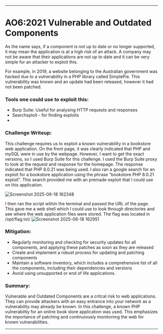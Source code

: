 ***
# AO6:2021 Vulnerable and Outdated Components

As the name says, if a component is not up to date or no longer supported, it may mean the application is at a high risk of an attack. A company may not be aware that their applications are not up to date and it can be very simple for an attacker to exploit this. 

For example, in 2019, a website belonging to the Australian government was hacked due to a vulnerability in a PHP library called SimplePie. This vulnerability was known and an update had been released, however it had not been patched. 

### Tools one could use to exploit this:
- Burp Suite: Useful for analysing HTTP requests and responses
- Searchsploit - for finding exploits
- 

### Challenge Writeup:
This challenge requires us to exploit a known vulnerability in a bookstore web application. On the front page, it was clearly indicated that PHP and mySQL were in use by the webpage. 
However, I want to get the exact versions, so I used Burp Suite for this challenge. I used the Burp Suite proxy to look at the request and response for the homepage. The response indicated that PHP 8.0.21 was being used. 
I also ran a google search for an exploit for a bookstore application using the phrase "bookstore PHP 8.0.21 exploit". This search provided me with an premade exploit that I could use on this application. 



![Screenshot 2025-06-18 162348](https://github.com/user-attachments/assets/4025a978-eafc-4d8d-8a49-706248be1335)



I then ran the script within the terminal and passed the URL of the page. This gave me a web shell which I could use to look through directories and see where the web application files were stored. The flag was located in /opt/flag.txt/
![Screenshot 2025-06-18 162951](https://github.com/user-attachments/assets/4d50ba02-13b9-4efb-880a-1b9bc70f0e46)




### Mitigation:
- Regularly monitoring and checking for security updates for all components, and applying these patches as soon as they are released
- Create and implement a robust process for updating and patching components
- Maintain a software inventory, which includes a comprehensive list of all the components, including their dependencies and versions
- Avoid using unsupported or end of life applications. 

### Summary:
Vulnerable and Outdated Components are a critcal risk to web applications. They can provide attackers with an easy entrance into your network as a vulnerability may already be known. 
In this challenge, a known PHP vulnerabiltiy for an online book store application was used. This emphasizes the importance of patching and continuiously monitorimg the web for known vulnerabilities. 


***
